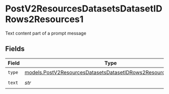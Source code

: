 # PostV2ResourcesDatasetsDatasetIDRows2Resources1

Text content part of a prompt message


## Fields

| Field                                                                                                                                    | Type                                                                                                                                     | Required                                                                                                                                 | Description                                                                                                                              |
| ---------------------------------------------------------------------------------------------------------------------------------------- | ---------------------------------------------------------------------------------------------------------------------------------------- | ---------------------------------------------------------------------------------------------------------------------------------------- | ---------------------------------------------------------------------------------------------------------------------------------------- |
| `type`                                                                                                                                   | [models.PostV2ResourcesDatasetsDatasetIDRows2ResourcesPublicType](../models/postv2resourcesdatasetsdatasetidrows2resourcespublictype.md) | :heavy_check_mark:                                                                                                                       | N/A                                                                                                                                      |
| `text`                                                                                                                                   | *str*                                                                                                                                    | :heavy_check_mark:                                                                                                                       | N/A                                                                                                                                      |